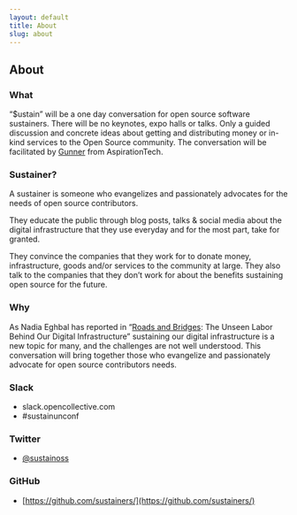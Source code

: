 ```yaml
---
layout: default
title: About
slug: about
---
```


## About

### What

“$ustain” will be a one day conversation for open source software sustainers. There will be no keynotes, expo halls or talks. Only a guided discussion and concrete ideas about getting and distributing money or in-kind services to the Open Source community. The conversation will be facilitated by [Gunner](https://aspirationtech.org/about/people/gunner) from AspirationTech.

### Sustainer?

A sustainer is someone who evangelizes and passionately advocates for the needs of open source contributors.

They educate the public through blog posts, talks & social media about the digital infrastructure that they use everyday and for the most part, take for granted.

They convince the companies that they work for to donate money, infrastructure, goods and/or services to the community at large. They also talk to the companies that they don’t work for about the benefits sustaining open source for the future.

### Why

As Nadia Eghbal has reported in “[Roads and Bridges](https://www.fordfoundation.org/library/reports-and-studies/roads-and-bridges-the-unseen-labor-behind-our-digital-infrastructure/): The Unseen Labor Behind Our Digital Infrastructure” sustaining our digital infrastructure is a new topic for many, and the challenges are not well understood. This conversation will bring together those who evangelize and passionately advocate for open source contributors needs.

### Slack

* slack.opencollective.com
* #sustainunconf

### Twitter

* [@sustainoss](https://twitter.com/SustainOSS)

### GitHub

* [https://github.com/sustainers/](https://github.com/sustainers/)
